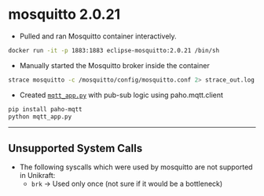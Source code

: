 # mosquitto 2.0.21
- Pulled and ran Mosquitto container interactively.
```bash
docker run -it -p 1883:1883 eclipse-mosquitto:2.0.21 /bin/sh
```
- Manually started the Mosquitto broker inside the container
```sh
strace mosquitto -c /mosquitto/config/mosquitto.conf 2> strace_out.log
```
- Created [`mqtt_app.py`](app/mqtt_app.py) with pub-sub logic using paho.mqtt.client
```bash
pip install paho-mqtt
python mqtt_app.py
```
---
## Unsupported System Calls
- The following syscalls which were used by mosquitto are not supported in Unikraft:
    - `brk` &rarr; Used only once (not sure if it would be a bottleneck)
